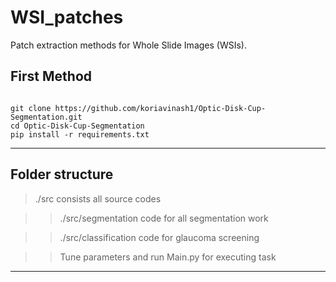# WSI_patches
Patch extraction methods for Whole Slide Images (WSIs). 

## First Method
~~~~

git clone https://github.com/koriavinash1/Optic-Disk-Cup-Segmentation.git
cd Optic-Disk-Cup-Segmentation
pip install -r requirements.txt

~~~~

<hr>

## Folder structure

> ./src consists all source codes

> > ./src/segmentation code for all segmentation work

> > ./src/classification code for glaucoma screening

> > Tune parameters and run Main.py for executing task

<hr>
